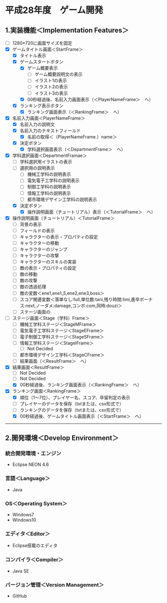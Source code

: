 # 平成28年度　ゲーム開発

## 1.実装機能＜Implementation Features＞
- [ ] 1280*720に画面サイズを固定
- [x] ゲームタイトル画面＜StartFrame＞
  - [x] タイトル表示
  - [x] ゲームスタートボタン
    - [x] ゲーム概要表示
      - [ ] ゲーム概要説明文の表示
      - [ ] イラスト1の表示
      - [ ] イラスト2の表示
      - [ ] イラスト3の表示
    - [x] 00秒経過後、名前入力画面表示（＜PlayerNameFrame＞　へ）
  - [x] ランキング表示ボタン
    - [x] ランキング画面表示（＜RankingFrame＞　へ）
- [x] 名前入力画面＜PlayerNameFrame＞
  - [x] 名前入力の説明文
  - [x] 名前入力のテキストフィールド
    - [x] 名前の取得＜（PlayerNameFrame.）name＞
  - [x] 決定ボタン
    - [x] 学科選択画面表示（＜DepartmentFrame＞　へ）
- [x] 学科選択画面＜DepartmentFramae＞
  - [ ] 学科選択用イラストの表示
  - [ ] 選択用の説明表示
    - [ ] 機械工学科の説明表示
    - [ ] 電気電子工学科の説明表示
    - [ ] 制御工学科の説明表示
    - [ ] 情報工学科の説明表示
    - [ ] 都市環境デザイン工学科の説明表示
  - [x] 決定ボタン
    - [x] 操作説明画面（チュートリアル）表示（＜TutorialFrame＞　へ）
- [x] 操作説明画面（チュートリアル）＜TutorialFrame＞
  - [ ] 背景の表示
  - [ ] フィールドの表示
  - [ ] キャラクターの表示・プロパティの設定
  - [ ] キャラクターの移動
  - [ ] キャラクターのジャンプ
  - [ ] キャラクターの攻撃
  - [ ] キャラクターのスキルの実装
  - [ ] 敵の表示・プロパティの設定
  - [ ] 敵の移動
  - [ ] 敵の攻撃
  - [ ] 敵の透過処理
  - [ ] 敵の変数＜ene1,ene1_5,ene2,ene3,boss＞
  - [ ] スコア関連変数＜落単なし:full,単位数:tani,残り時間:limi,進卒ボーナス:next,ノーダメ:damage,コンボ:com,同時:douzi＞
  - [ ] ステージ画面の
- [ ] ステージ画面＜Stage（学科）Frame＞
  - [ ] 機械工学科ステージ＜StageMFrame＞
  - [ ] 電気電子工学科ステージ＜StageEFrame＞
  - [ ] 電子制御工学科ステージ＜StageSFrame＞
  - [ ] 情報工学科ステージ＜StageIFrame＞
    - [ ] Not Decided
  - [ ] 都市環境デザイン工学科＜StageCFrame＞
  - [ ] 結果画面（＜ResultFrame＞　へ）
- [x] 結果画面＜ResultFrame＞
  - [ ] Not Decided
  - [ ] Not Decided
  - [x] 00秒経過後、ランキング画面表示（＜RankingFrame＞　へ）
- [x] ランキング画面＜RankingFrame＞
  - [x] 順位（1～7位）、プレイヤー名、スコア、卒留判定の表示
  - [ ] プレイヤーのデータを保存（txtまたは、csv形式で）
  - [ ] ランキングのデータを保存（txtまたは、csv形式で）
  - [x] 00秒経過後、ゲームタイトル画面表示（＜StartFrame＞　へ）

***

## 2.開発環境＜Develop Environment＞
### 統合開発環境・エンジン
+ Eclipse NEON 4.6

### 言語＜Language＞
+ Java

### OS＜Operating System＞
+ Windows7
+ Windows10

### エディタ＜Editor＞
+ Eclipse搭載のエディタ

### コンパイラ＜Compiler＞
+ Java SE

### バージョン管理＜Version Management＞
+ GitHub
